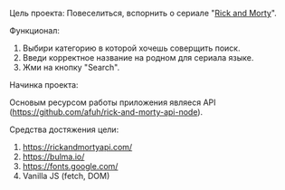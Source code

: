 Цель проекта:
Повеселиться, вспорнить о сериале "<a href="https://marselburdo.github.io/Rick-Motry-Universe/" rel="nofollow">Rick and Morty</a>".

Функционал:

1. Выбири категорию в которой хочешь соверщить поиск.
2. Введи корректное название на родном для сериала языке.
3. Жми на кнопку "Search".

Начинка проекта:

Основым ресурсом работы приложения являеся API (https://github.com/afuh/rick-and-morty-api-node).

Средства достяжения цели:

1. https://rickandmortyapi.com/
2. https://bulma.io/
3. https://fonts.google.com/
4. Vanilla JS (fetch, DOM)





